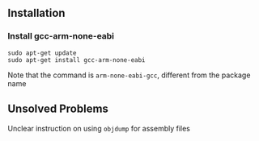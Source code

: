 ## Installation
### Install gcc-arm-none-eabi
```
sudo apt-get update
sudo apt-get install gcc-arm-none-eabi
```
Note that the command is `arm-none-eabi-gcc`, different from the package name

## Unsolved Problems
Unclear instruction on using `objdump` for assembly files
